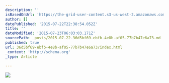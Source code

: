 ```yaml
---
description: ''
isBasedOnUrl: 'https://the-grid-user-content.s3-us-west-2.amazonaws.com/3f4622b1-464a-46a7-8d1e-cab788955620.jpg'
author: []
datePublished: '2015-07-22T22:38:54.052Z'
title: ''
dateModified: '2015-07-23T06:03:03.171Z'
sourcePath: _posts/2015-07-22-36d5bf69-ebfb-4e8b-af05-77b7b47e6a73.md
published: true
url: 36d5bf69-ebfb-4e8b-af05-77b7b47e6a73/index.html
_context: 'http://schema.org'
_type: Article

---
```

![](https://the-grid-user-content.s3-us-west-2.amazonaws.com/3f4622b1-464a-46a7-8d1e-cab788955620.jpg)